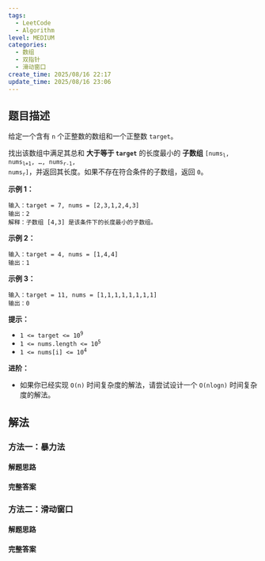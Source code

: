 ```yaml
---
tags:
  - LeetCode
  - Algorithm
level: MEDIUM
categories:
  - 数组
  - 双指针
  - 滑动窗口
create_time: 2025/08/16 22:17
update_time: 2025/08/16 23:06
---
```


## 题目描述

给定一个含有 `n` 个正整数的数组和一个正整数 `target`。

找出该数组中满足其总和 **大于等于 `target`** 的长度最小的 **子数组** <code>[nums<sub>l</sub>, nums<sub>l+1</sub>, …, nums<sub>r-1</sub>, nums<sub>r</sub>]</code>，并返回其长度。如果不存在符合条件的子数组，返回 `0`。

**示例 1：**

```text
输入：target = 7, nums = [2,3,1,2,4,3]
输出：2
解释：子数组 [4,3] 是该条件下的长度最小的子数组。
```

**示例 2：**

```text
输入：target = 4, nums = [1,4,4]
输出：1
```

**示例 3：**

```text
输入：target = 11, nums = [1,1,1,1,1,1,1,1]
输出：0
```

**提示：**

- <code>1 &lt;= target &lt;= 10<sup>9</sup></code>
- <code>1 &lt;= nums.length &lt;= 10<sup>5</sup></code>
- <code>1 &lt;= nums[i] &lt;= 10<sup>4</sup></code>

**进阶：**

- 如果你已经实现 `O(n)` 时间复杂度的解法，请尝试设计一个 `O(nlogn)` 时间复杂度的解法。

## 解法

### 方法一：暴力法

#### 解题思路

#### 完整答案

### 方法二：滑动窗口

#### 解题思路

#### 完整答案
